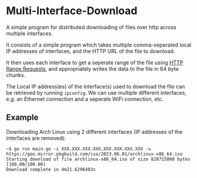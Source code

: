 # Multi-Interface-Download

A simple program for distributed downloading of files over http across multiple interfaces.

It consists of a simple program which takes multiple comma-seperated local IP addresses of interfaces, and the HTTP URL of the file to download. 

It then uses each interface to get a seperate range of the file using [HTTP Range Requests](https://developer.mozilla.org/en-US/docs/Web/HTTP/Range_requests), and appropriately writes the data to the file in 64 byte chunks.

The Local IP address(es) of the interface(s) used to download the file can be retrieved by running `ipconfig`. We can use multiple different interfaces, e.g. an Ethernet connection and a seperate WiFi connection, etc.

## Example

Downloading Arch Linux using 2 different interfaces (IP addresses of the interfaces are removed):

```
~$ go run main.go -i XXX.XXX.XXX.XXX,XXX.XXX.XXX.XXX -u https://geo.mirror.pkgbuild.com/iso/2023.06.01/archlinux-x86_64.iso
Starting download of file archlinux-x86_64.iso of size 828715008 bytes
[100.00/100.00]
Download complete in 4m21.6296483s
```
